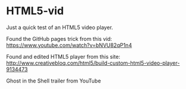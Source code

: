 # HTML5-vid
Just a quick test of an HTML5 video player.

Found the GitHub pages trick from this vid:
https://www.youtube.com/watch?v=bNVU82qP1n4

Found and edited HTML5 player from this site:
http://www.creativebloq.com/html5/build-custom-html5-video-player-9134473

Ghost in the Shell trailer from YouTube
